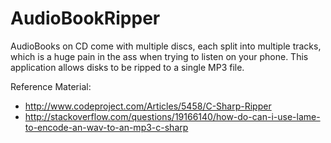 # AudioBookRipper
AudioBooks on CD come with multiple discs, each split into multiple tracks, which is a huge pain in the ass when trying to listen on your phone. This application allows disks to be ripped to a single MP3 file.

Reference Material:

* http://www.codeproject.com/Articles/5458/C-Sharp-Ripper
* http://stackoverflow.com/questions/19166140/how-do-can-i-use-lame-to-encode-an-wav-to-an-mp3-c-sharp
